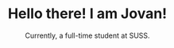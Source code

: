 <h1 align="center">
Hello there! I am Jovan!
</h1>

<p align ="center">
        Currently, a full-time student at SUSS.
</p>

